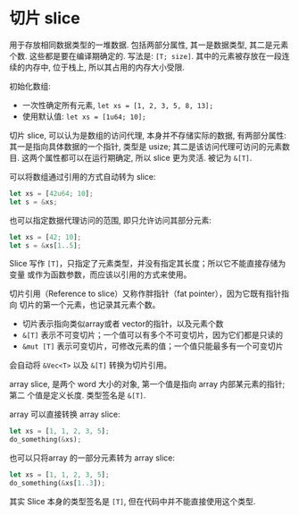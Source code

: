 
# 切片 slice

用于存放相同数据类型的一堆数据. 包括两部分属性, 其一是数据类型, 其二是元素个数.
这些都是要在编译期确定的. 写法是: `[T; size]`.
其中的元素被存放在一段连续的内存中, 位于栈上, 所以其占用的内存大小受限.

初始化数组:
* 一次性确定所有元素, `let xs = [1, 2, 3, 5, 8, 13];`
* 使用默认值: `let xs = [1u64; 10];`

切片 slice,  可以认为是数组的访问代理, 本身并不存储实际的数据, 有两部分属性:
其一是指向具体数据的一个指针, 类型是 usize; 其二是该访问代理可访问的元素数目.
这两个属性都可以在运行期确定, 所以 slice 更为灵活. 被记为 `&[T]`.

可以将数组通过引用的方式自动转为 slice:
```rust
let xs = [42u64; 10];
let s = &xs;
```

也可以指定数据代理访问的范围, 即只允许访问其部分元素:
```rust
let xs = [42; 10];
let s = &xs[1..5];
```

Slice 写作 `[T]`，只指定了元素类型，并没有指定其长度；所以它不能直接存储为变量
或作为函数参数，而应该以引用的方式来使用。

切片引用（Reference to slice）又称作胖指针（fat pointer），因为它既有指针指向
切片的第一个元素，也记录其元素个数。

- 切片表示指向类似array或者 vector的指针，以及元素个数
- `&[T]` 表示不可变切片；一个值可以有多个不可变切片，因为它们都是只读的
- `&mut [T]` 表示可变切片，可修改元素的值；一个值只能最多有一个可变切片

会自动将 `&Vec<T>` 以及 `&[T]` 转换为切片引用。

array slice, 是两个 word 大小的对象, 第一个值是指向 array 内部某元素的指针; 第二
个值是定义长度. 类型签名是 `&[T]`.

array 可以直接转换 array slice:
```rust
let xs = [1, 1, 2, 3, 5];
do_something(&xs);
```

也可以只将array 的一部分元素转为 array slice:
```rust
let xs = [1, 1, 2, 3, 5];
do_something(&xs[1..3]);
```

其实 Slice 本身的类型签名是 `[T]`, 但在代码中并不能直接使用这个类型.

